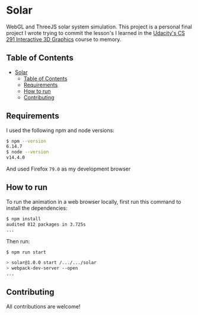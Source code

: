 # Solar

WebGL and ThreeJS solar system simulation. This project is a personal final project I wrote trying to commit
the lesson's I learned in the [Udacity's CS 291 Interactive 3D Graphics](https://www.udacity.com/course/interactive-3d-graphics--cs291) course to memory.

## Table of Contents

- [Solar](#solar)
  - [Table of Contents](#table-of-contents)
  - [Requirements](#requirements)
  - [How to run](#how-to-run)
  - [Contributing](#contributing)

## Requirements

I used the following npm and node versions:

```bash
$ npm --version
6.14.7
$ node --version
v14.4.0
```

And used Firefox `79.0` as my development browser

## How to run

To run the animation in a web browser locally, first run this command to install the dependencies:

```bash
$ npm install
audited 812 packages in 3.725s
...

```

Then run:

```bash
$ npm run start

> solar@1.0.0 start /.../.../solar
> webpack-dev-server --open
...
```

## Contributing

All contributions are welcome!
